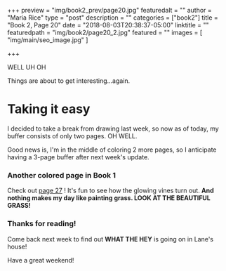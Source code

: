 +++
preview = "img/book2_prev/page20.jpg"
featuredalt = ""
author = "Maria Rice"
type = "post"
description = ""
categories = ["book2"]
title = "Book 2, Page 20"
date = "2018-08-03T20:38:37-05:00"
linktitle = ""
featuredpath = "img/book2/page20_2.jpg"
featured = ""
images = [ "img/main/seo_image.jpg" ]

+++

WELL UH OH

Things are about to get interesting...again.

# Taking it easy

I decided to take a break from drawing last week, so
now as of today, my buffer consists of only two pages. 
OH WELL.

Good news is, I'm in the middle of coloring 2 more pages, 
so I anticipate having a 3-page buffer after next week's 
update. 

### Another colored page in Book 1

Check out [page 27](https://mcrice123.github.io/morphic/blog/book-1-page-27/)
! It's fun to see how the glowing vines turn out. **And 
nothing makes my day like painting grass. LOOK AT THE 
BEAUTIFUL GRASS!** 

### Thanks for reading!

Come back next week to find out **WHAT THE HEY** is going on 
in Lane's house! 

Have a great weekend!

